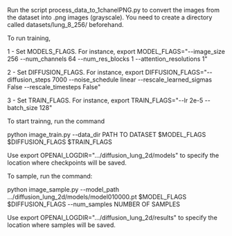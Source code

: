 Run the script process_data_to_1chanelPNG.py to convert the images from the dataset into .png images (grayscale). You need to create a directory called datasets/lung_8_256/ beforehand.

To run training, 

1 - Set MODELS_FLAGS. For instance, export MODEL_FLAGS="--image_size 256 --num_channels 64 --num_res_blocks 1 --attention_resolutions 1"

2 - Set DIFFUSION_FLAGS. For instance, export DIFFUSION_FLAGS="--diffusion_steps 7000 --noise_schedule linear --rescale_learned_sigmas False --rescale_timesteps False"

3 - Set TRAIN_FLAGS. For instance, export TRAIN_FLAGS="--lr 2e-5 --batch_size 128"

To start trainng, run the command

python image_train.py --data_dir PATH TO DATASET  $MODEL_FLAGS $DIFFUSION_FLAGS $TRAIN_FLAGS

Use export OPENAI_LOGDIR=".../diffusion_lung_2d/models" to specify the location where checkpoints will be saved.

To sample, run the command:

python image_sample.py --model_path .../diffusion_lung_2d/models/model010000.pt  $MODEL_FLAGS $DIFFUSION_FLAGS --num_samples NUMBER OF SAMPLES

Use export OPENAI_LOGDIR=".../diffusion_lung_2d/results" to specify the location where samples will be saved.
